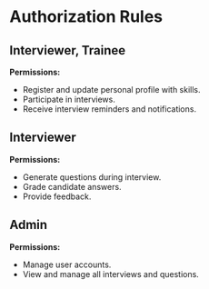# Authorization Rules

## Interviewer, Trainee
**Permissions:**
- Register and update personal profile with skills.
- Participate in interviews.
- Receive interview reminders and notifications.

## Interviewer
**Permissions:**
- Generate questions during interview.
- Grade candidate answers.
- Provide feedback.

## Admin
**Permissions:**
- Manage user accounts.
- View and manage all interviews and questions.
